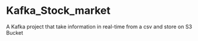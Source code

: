 # Kafka_Stock_market
A Kafka project that take information in real-time from a csv and store on S3 Bucket
